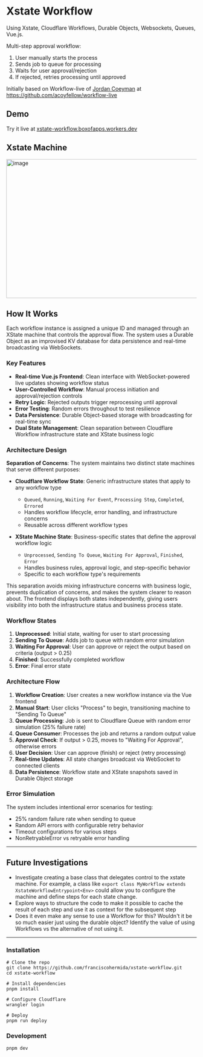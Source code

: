 # Xstate Workflow

Using Xstate, Cloudflare Workflows, Durable Objects, Websockets, Queues, Vue.js.

Multi-step approval workflow:

1. User manually starts the process
2. Sends job to queue for processing
3. Waits for user approval/rejection
4. If rejected, retries processing until approved

Initially based on Workflow-live of [Jordan Coeyman](https://x.com/acoyfellow) at https://github.com/acoyfellow/workflow-live

## Demo

Try it live at [xstate-workflow.boxofapps.workers.dev](https://xstate-workflow.boxofapps.workers.dev/)

## Xstate Machine

<img width="1233" height="368" alt="image" src="https://github.com/user-attachments/assets/09e285f3-f703-418e-9321-7e2bb773c6bc" />


## How It Works

Each workflow instance is assigned a unique ID and managed through an XState machine that controls the approval flow. The system uses a Durable Object as an improvised KV database for data persistence and real-time broadcasting via WebSockets.

### Key Features

- **Real-time Vue.js Frontend**: Clean interface with WebSocket-powered live updates showing workflow status
- **User-Controlled Workflow**: Manual process initiation and approval/rejection controls
- **Retry Logic**: Rejected outputs trigger reprocessing until approval
- **Error Testing**: Random errors throughout to test resilience
- **Data Persistence**: Durable Object-based storage with broadcasting for real-time sync
- **Dual State Management**: Clean separation between Cloudflare Workflow infrastructure state and XState business logic

### Architecture Design

**Separation of Concerns**: The system maintains two distinct state machines that serve different purposes:

- **Cloudflare Workflow State**: Generic infrastructure states that apply to any workflow type
  - `Queued`, `Running`, `Waiting For Event`, `Processing Step`, `Completed`, `Errored`
  - Handles workflow lifecycle, error handling, and infrastructure concerns
  - Reusable across different workflow types

- **XState Machine State**: Business-specific states that define the approval workflow logic
  - `Unprocessed`, `Sending To Queue`, `Waiting For Approval`, `Finished`, `Error`
  - Handles business rules, approval logic, and step-specific behavior
  - Specific to each workflow type's requirements

This separation avoids mixing infrastructure concerns with business logic, prevents duplication of concerns, and makes the system clearer to reason about. The frontend displays both states independently, giving users visibility into both the infrastructure status and business process state.

### Workflow States

1. **Unprocessed**: Initial state, waiting for user to start processing
2. **Sending To Queue**: Adds job to queue with random error simulation
3. **Waiting For Approval**: User can approve or reject the output based on criteria (output > 0.25)
4. **Finished**: Successfully completed workflow
5. **Error**: Final error state

### Architecture Flow

1. **Workflow Creation**: User creates a new workflow instance via the Vue frontend
2. **Manual Start**: User clicks "Process" to begin, transitioning machine to "Sending To Queue"
3. **Queue Processing**: Job is sent to Cloudflare Queue with random error simulation (25% failure rate)
4. **Queue Consumer**: Processes the job and returns a random output value
5. **Approval Check**: If output > 0.25, moves to "Waiting For Approval", otherwise errors
6. **User Decision**: User can approve (finish) or reject (retry processing)
7. **Real-time Updates**: All state changes broadcast via WebSocket to connected clients
8. **Data Persistence**: Workflow state and XState snapshots saved in Durable Object storage

### Error Simulation

The system includes intentional error scenarios for testing:

- 25% random failure rate when sending to queue
- Random API errors with configurable retry behavior
- Timeout configurations for various steps
- NonRetryableError vs retryable error handling

---

## Future Investigations

- Investigate creating a base class that delegates control to the xstate machine. For example, a class like `export class MyWorkflow extends XstateWorkflowEntrypoint<Env>` could allow you to configure the machine and define steps for each state change.
- Explore ways to structure the code to make it possible to cache the result of each step and use it as context for the subsequent step
- Does it even make any sense to use a Workflow for this? Wouldn't it be so much easier just using the durable object? Identify the value of using Workflows vs the alternative of not using it.

---

### Installation

```
# Clone the repo
git clone https://github.com/franciscohermida/xstate-workflow.git
cd xstate-workflow

# Install dependencies
pnpm install

# Configure Cloudflare
wrangler login

# Deploy
pnpm run deploy
```

### Development

```
pnpm dev
```

